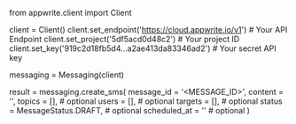 from appwrite.client import Client

client = Client()
client.set_endpoint('https://cloud.appwrite.io/v1') # Your API Endpoint
client.set_project('5df5acd0d48c2') # Your project ID
client.set_key('919c2d18fb5d4...a2ae413da83346ad2') # Your secret API key

messaging = Messaging(client)

result = messaging.create_sms(
    message_id = '<MESSAGE_ID>',
    content = '<CONTENT>',
    topics = [], # optional
    users = [], # optional
    targets = [], # optional
    status = MessageStatus.DRAFT, # optional
    scheduled_at = '' # optional
)
